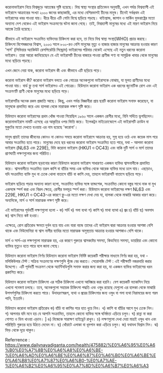 করোনাভাইরাস নিয়ে বিশ্বজুড়ে আতঙ্কের সৃষ্টি হয়েছে। বিশ্ব স্বাস্থ্য সংস্থার প্রতিবেদন অনুযায়ী, এখন পর্যন্ত বিশ্বব্যাপী এই ভাইরাসে আক্রান্তের সংখ্যা ২০০০ জনের কাছাকাছি, এর মধ্যে বেশিরভাগই চীনের মানুষ। চীনেই সর্বপ্রথম এই ভাইরাসের খবর পাওয়া যায়। ধীরে ধীরে এটি গোটা বিশ্বে ছড়িয়ে পড়ছে। থাইল্যান্ড, জাপান ও মার্কিন যুক্তরাষ্ট্রের মতো অন্যান্য দেশ থেকেও এই ভাইরাস সংক্রমণের ঘটনা জানা গেছে। তাই, বিশ্বব্যাপী মানুষের মধ্যে এই মারণ ভাইরাস নিয়ে আতঙ্ক তৈরি হয়েছে।

কীভাবে এই ভাইরাসে সংক্রমিত ব্যক্তিদের চিকিৎসা করা হবে, তা নিয়ে বিশ্ব স্বাস্থ্য সংস্থা(WHO) প্রচার করছে। চিকিৎসা বিশেষজ্ঞদের বিশ্বাস, ২০০৩ সালে ৮০০-রও বেশি মানুষের মৃত্যু ও হাজার হাজার মানুষের আক্রান্ত হওয়ার কারণ 'সার্স' (সিভিয়ার অ্যাকিউট রেসপিরেটরি সিন্ড্রোম) ভাইরাসের পরিবার থেকেই এসেছে এই নতুন ধরনের করোনা ভাইরাস। তারা আরো জানিয়েছেন যে এই ভাইরাসটি চীনের বাজারে পাওয়া প্রাণীজ পণ্য বা সামুদ্রিক খাবার থেকে মানুষের মধ্যে ছড়িয়ে পড়ছে।

এখন জেনে নেয়া যাক, করোনা ভাইরাস কী এবং কীভাবে এটি ছড়িয়ে পড়ে।

করোনা ভাইরাস কী?
করোনা ভাইরাস বলতে এক গোত্রের অনেকগুলো ভাইরাসকে বোঝায়, যা মূলত প্রাণীদের মধ্যে পাওয়া যায়। বার্ড ফ্লু তথা সার্স ভাইরাসও এই গোত্রের। হিউম্যান করোনা ভাইরাস এক ধরনের জুনোটিক রোগ এবং এই সংক্রমণটি প্রাণী থেকে মানুষের মধ্যে ছড়িয়ে পড়ে।

ভাইরাসটির অনেক রকম প্রজাতি আছে। কিন্তু, এখন পর্যন্ত বিজ্ঞানীরা প্রায় ছয়টি করোনা ভাইরাস সনাক্ত করেছেন, যা মানুষকে প্রভাবিত করে এবং হালকা থেকে মারাত্মক লক্ষণ সৃষ্টি করে।

হিউম্যান করোনা ভাইরাসের প্রথম খোঁজ পাওয়া গিয়েছিল ১৯৬০ সালে একজন রোগীর মধ্যে, যিনি সর্দিতে ভুগছিলেন। করোনাভাইরাস নামটি এসেছে এর আকৃতির ওপর ভিত্তি করে। ইলেকট্রন মাইক্রোস্কোপে এই ভাইরাসটি ক্রাউন বা মুকুটের মতো দেখতে হওয়ায় এর নাম হয়েছে 'করোনা'।

মানুষ প্রায়ই তাদের জীবনের কোনও না কোনও সময়ে করোনা ভাইরাসে আক্রান্ত হয়, সুস্থ হয়ে ওঠে এবং কয়েক মাস পরে আবার সংক্রমিত হতে পারে। মানুষের দেহে ছয় ধরনের করোনা ভাইরাস সংক্রমিত হতে পারে, যথা - আলফা করোনা ভাইরাস (NL63 এবং 229E), বিটা করোনা ভাইরাস (HKU1 ও OC43) এবং বাকি দুটি সার্স ও মার্স তাদের প্রাণঘাতী লক্ষণগুলোর জন্য পরিচিত।

হিউম্যান করোনা ভাইরাস ছড়ানোর কারণ হিউম্যান করোনা ভাইরাস সাধারণত একজন ব্যক্তির শ্বাসনালীকে প্রভাবিত করে। শ্বাসনালীতে সংক্রমিত তরল কাশি বা হাঁচির সময় এক ব্যক্তির থেকে আরেক ব্যক্তির মধ্যে চলে যায়। এছাড়াও, যদি সংক্রামিত ব্যক্তি মুখ না ঢেকে খোলা বাতাসে হাঁচি বা কাশি দেয়, তাহলে ভাইরাসটি বাতাসে ছড়িয়ে পড়ে।

ভাইরাস ছড়িয়ে পড়ার অন্যান্য কারণ হলো, সংক্রামিত ব্যক্তির সঙ্গে হ্যান্ডশেক, সংক্রামিত কোনো বস্তুর সাথে নাক বা মুখ একসঙ্গে স্পর্শ করা এবং বিরল ক্ষেত্রে, রোগীর মলমূত্র স্পর্শ করা। হিউম্যান করোনা ভাইরাসের লক্ষণ NL63 এবং 229E, HKU1 ও OC43-এর কারণে ফ্লু-এর মতো লক্ষণ দেখা দেয় যা, হালকা থেকে মাঝারি আকার ধারণ করে। অন্যদিকে, মার্স ও সার্স মারাত্মক লক্ষণ সৃষ্টি করে।

এই ভাইরাসের পূর্ববর্তী লক্ষণগুলো হলো -
ক) সর্দি
খ) গলা ব্যথা
গ) কাশি
ঘ) মাথা ব্যাথা
ঙ) জ্বর
চ) হাঁচি
ছ) অবসাদ
জ) শ্বাস নিতে কষ্ট হওয়া।

এক্ষেত্রে, রোগ প্রতিরোধ ক্ষমতা দুর্বল হয়ে যায় এবং যারা বয়স্ক তাদের এই ভাইরাস দ্বারা আক্রান্ত হওয়ার আশঙ্কা বেশি থাকে এবং নিউমোনিয়া বা শ্বাস নালীর ব্যাধির মতো মারাত্মক অসুস্থতায় আক্রান্ত হওয়ার আশঙ্কাও বেশি থাকে।

মার্স ও সার্স-এর লক্ষণগুলো মারাত্মক হয়, এর কারণে গুরুতর শ্বাসকষ্টের সমস্যা, কিডনিতে সমস্যা, ডায়রিয়া এবং কোনো ব্যক্তির মৃত্যুও হতে পারে বলে জানা গেছে।

হিউম্যান করোনা ভাইরাস নির্ণয় হিউম্যান করোনা ভাইরাস নির্দিষ্ট কয়েকটি পরীক্ষার মাধ্যমে নির্ণয় করা হয়, যথা - মলিকিউলার টেস্ট : সক্রিয় সংক্রমণের লক্ষণগুলি খুঁজে বের করতে।
সেরোলজি টেস্ট : এই পরীক্ষাটি নজরদারি করার উদ্দেশ্যে। এটি পূর্ববর্তী সংক্রমণ থেকে অ্যান্টিবডিগুলি সনাক্ত করার জন্য করা হয়, যা একজন ব্যক্তির ভাইরাসের ধরন প্রকাশিত করে।

হিউম্যান করোনা ভাইরাস চিকিৎসা এর সঠিক চিকিৎসা এখনো আবিষ্কার করা হয়নি। বেশ কয়েকটি ভ্যাকসিন নিয়ে এখনো গবেষণা চলছে। তবে, অনেকগুলো সহায়ক চিকিৎসা পদ্ধতি এবং ওষুধ রয়েছে যেগুলো এর হালকা থেকে মাঝারি উপসর্গগুলির চিকিৎসা করতে পারে। উদাহরণস্বরূপ, ব্যথা ও জ্বরের চিকিৎসার জন্য ওষুধ বা গলা ব্যথা নিরাময়ের জন্য গরম পানি, ইত্যাদি।

হিউম্যান করোনা ভাইরাস প্রতিরোধ
ক) হাঁচি বা কাশির পরে হাত ধুয়ে নিন।
খ) কাশি বা হাঁচির আগে মুখ ঢেকে নিন।
গ) আপনার যদি মনে হয় যে আপনি সংক্রামিত, তাহলে কোনো ব্যক্তির সঙ্গে ঘনিষ্ঠতা এড়িয়ে চলুন।
ঘ) রান্না না করা গোশত ও ডিম খাওয়া এড়ান। ]
ঙ) নিজেকে সারাক্ষণ হাইড্রেট রাখুন।
চ) লক্ষণগুলো দেখা দেয়া মাত্রই ওষুধ খান এবং পরিস্থিতি গুরুতর হয়ে উঠতে দেবেন না।
ছ) ধোঁয়াটে এলাকা বা ধূমপান করা এড়িয়ে চলুন।
জ) যথাযথ বিশ্রাম নিন।
ঝ) ভিড় থেকে দূরে থাকুন।

Referrence : https://www.dailynayadiganta.com/health/475882/%E0%A6%95%E0%A6%B0%E0%A7%8B%E0%A6%A8%E0%A6%BE-%E0%A6%AD%E0%A6%BE%E0%A6%87%E0%A6%B0%E0%A6%BE%E0%A6%B8%E0%A7%87%E0%A6%B0-%E0%A7%AE-%E0%A6%B2%E0%A6%95%E0%A7%8D%E0%A6%B7%E0%A6%A3
